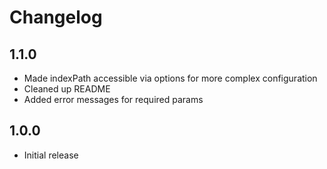 # Changelog

## 1.1.0

- Made indexPath accessible via options for more complex configuration
- Cleaned up README
- Added error messages for required params

## 1.0.0

- Initial release
